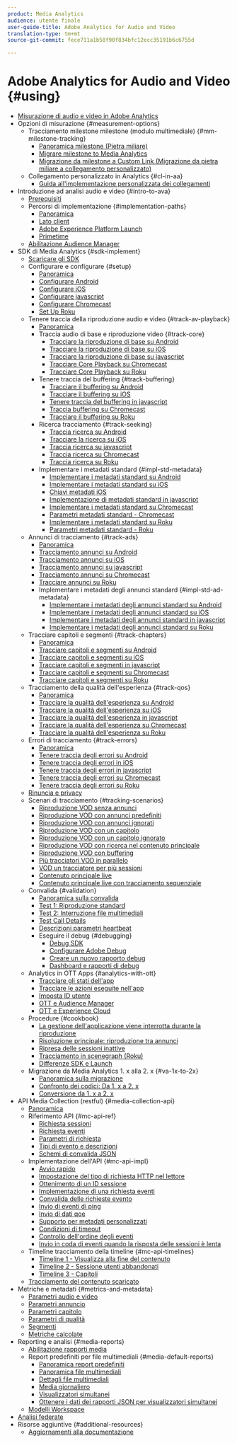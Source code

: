 ```yaml
---
product: Media Analytics
audience: utente finale
user-guide-title: Adobe Analytics for Audio and Video
translation-type: tm+mt
source-git-commit: fece711a1b58f90f834bfc12ecc35191b6c6755d

---
```



# Adobe Analytics for Audio and Video {#using}

+ [Misurazione di audio e video in Adobe Analytics](media-overview.md)
+ Opzioni di misurazione {#measurement-options}
   + Tracciamento milestone milestone (modulo multimediale) {#mm-milestone-tracking}
      + [Panoramica milestone (Pietra miliare)](measurement-options/mm-milestone-tracking/milestone-overview.md)
      + [Migrare milestone to Media Analytics](measurement-options/mm-milestone-tracking/migrate-ms-to-va.md)
      + [Migrazione da milestone a Custom Link (Migrazione da pietra miliare a collegamento personalizzato)](measurement-options/mm-milestone-tracking/migrate-ms-to-cl.md)
   + Collegamento personalizzato in Analytics {#cl-in-aa}
      + [Guida all'implementazione personalizzata dei collegamenti](measurement-options/cl-in-aa/cl-impl-guide.md)
+ Introduzione ad analisi audio e video {#intro-to-ava}
   + [Prerequisiti](intro-to-ava/prereqs.md)
   + Percorsi di implementazione {#implementation-paths}
      + [Panoramica](intro-to-ava/implementation-paths/implementation-paths.md)
      + [Lato client](intro-to-ava/implementation-paths/client-side-path.md)
      + [Adobe Experience Platform Launch](intro-to-ava/implementation-paths/launch-path.md)
      + [Primetime](intro-to-ava/implementation-paths/primetime-path.md)
   + [Abilitazione Audience Manager](intro-to-ava/am-enablement.md)
+ SDK di Media Analytics {#sdk-implement}
   + [Scaricare gli SDK](sdk-implement/download-sdks.md)
   + Configurare e configurare {#setup}
      + [Panoramica](sdk-implement/setup/setup-overview.md)
      + [Configurare Android](sdk-implement/setup/set-up-android.md)
      + [Configurare iOS](sdk-implement/setup/set-up-ios.md)
      + [Configurare javascript](sdk-implement/setup/set-up-js.md)
      + [Configurare Chromecast](sdk-implement/setup/set-up-chromecast.md)
      + [Set Up Roku](sdk-implement/setup/set-up-roku.md)
   + Tenere traccia della riproduzione audio e video {#track-av-playback}
      + [Panoramica](sdk-implement/track-av-playback/track-core-overview.md)
      + Traccia audio di base e riproduzione video {#track-core}
         + [Tracciare la riproduzione di base su Android](sdk-implement/track-av-playback/track-core/track-core-android.md)
         + [Tracciare la riproduzione di base su iOS](sdk-implement/track-av-playback/track-core/track-core-ios.md)
         + [Tracciare la riproduzione di base su javascript](sdk-implement/track-av-playback/track-core/track-core-js.md)
         + [Tracciare Core Playback su Chromecast](sdk-implement/track-av-playback/track-core/track-core-chromecast.md)
         + [Tracciare Core Playback su Roku](sdk-implement/track-av-playback/track-core/track-core-roku.md)
      + Tenere traccia del buffering {#track-buffering}
         + [Tracciare il buffering su Android](sdk-implement/track-av-playback/track-buffering/track-buffering-android.md)
         + [Tracciare il buffering su iOS](sdk-implement/track-av-playback/track-buffering/track-buffering-ios.md)
         + [Tenere traccia del buffering in javascript](sdk-implement/track-av-playback/track-buffering/track-buffering-js.md)
         + [Traccia buffering su Chromecast](sdk-implement/track-av-playback/track-buffering/track-buffering-chromecast.md)
         + [Tracciare il buffering su Roku](sdk-implement/track-av-playback/track-buffering/track-buffering-roku.md)
      + Ricerca tracciamento {#track-seeking}
         + [Traccia ricerca su Android](sdk-implement/track-av-playback/track-seeking/track-seeking-android.md)
         + [Tracciare la ricerca su iOS](sdk-implement/track-av-playback/track-seeking/track-seeking-ios.md)
         + [Traccia ricerca su javascript](sdk-implement/track-av-playback/track-seeking/track-seeking-js.md)
         + [Traccia ricerca su Chromecast](sdk-implement/track-av-playback/track-seeking/track-seeking-chromecast.md)
         + [Traccia ricerca su Roku](sdk-implement/track-av-playback/track-seeking/track-seeking-roku.md)
      + Implementare i metadati standard {#impl-std-metadata}
         + [Implementare i metadati standard su Android](sdk-implement/track-av-playback/impl-std-metadata/impl-std-metadata-android.md)
         + [Implementare i metadati standard su iOS](sdk-implement/track-av-playback/impl-std-metadata/impl-std-metadata-ios.md)
         + [Chiavi metadati iOS](sdk-implement/track-av-playback/impl-std-metadata/ios-metadata-keys.md)
         + [Implementazione di metadati standard in javascript](sdk-implement/track-av-playback/impl-std-metadata/impl-std-metadata-js.md)
         + [Implementare i metadati standard su Chromecast](sdk-implement/track-av-playback/impl-std-metadata/impl-std-metadata-chromecast.md)
         + [Parametri metadati standard - Chromecast](sdk-implement/track-av-playback/impl-std-metadata/chromecast-metadata.md)
         + [Implementare i metadati standard su Roku](sdk-implement/track-av-playback/impl-std-metadata/impl-std-metadata-roku.md)
         + [Parametri metadati standard - Roku](sdk-implement/track-av-playback/impl-std-metadata/roku-metadata.md)
   + Annunci di tracciamento {#track-ads}
      + [Panoramica](sdk-implement/track-ads/track-ads-overview.md)
      + [Tracciamento annunci su Android](sdk-implement/track-ads/track-ads-android.md)
      + [Tracciamento annunci su iOS](sdk-implement/track-ads/track-ads-ios.md)
      + [Tracciamento annunci su javascript](sdk-implement/track-ads/track-ads-js.md)
      + [Tracciamento annunci su Chromecast](sdk-implement/track-ads/track-ads-chromecast.md)
      + [Tracciare annunci su Roku](sdk-implement/track-ads/track-ads-roku.md)
      + Implementare i metadati degli annunci standard {#impl-std-ad-metadata}
         + [Implementare i metadati degli annunci standard su Android](sdk-implement/track-ads/impl-std-ad-metadata/impl-std-ad-metadata-android.md)
         + [Implementare i metadati degli annunci standard su iOS](sdk-implement/track-ads/impl-std-ad-metadata/impl-std-ad-metadata-ios.md)
         + [Implementare i metadati degli annunci standard in javascript](sdk-implement/track-ads/impl-std-ad-metadata/impl-std-ad-metadata-js.md)
         + [Implementare i metadati degli annunci standard su Roku](sdk-implement/track-ads/impl-std-ad-metadata/impl-std-ad-metadata-roku.md)
   + Tracciare capitoli e segmenti {#track-chapters}
      + [Panoramica](sdk-implement/track-chapters/track-chapters-overview.md)
      + [Tracciare capitoli e segmenti su Android](sdk-implement/track-chapters/track-chapters-android.md)
      + [Tracciare capitoli e segmenti su iOS](sdk-implement/track-chapters/track-chapters-ios.md)
      + [Tracciare capitoli e segmenti in javascript](sdk-implement/track-chapters/track-chapters-js.md)
      + [Tracciare capitoli e segmenti su Chromecast](sdk-implement/track-chapters/track-chapters-chromecast.md)
      + [Tracciare capitoli e segmenti su Roku](sdk-implement/track-chapters/track-chapters-roku.md)
   + Tracciamento della qualità dell'esperienza {#track-qos}
      + [Panoramica](sdk-implement/track-qos/track-qos-overview.md)
      + [Tracciare la qualità dell'esperienza su Android](sdk-implement/track-qos/track-qos-android.md)
      + [Tracciare la qualità dell'esperienza su iOS](sdk-implement/track-qos/track-qos-ios.md)
      + [Tracciare la qualità dell'esperienza in javascript](sdk-implement/track-qos/track-qos-js.md)
      + [Tracciare la qualità dell'esperienza su Chromecast](sdk-implement/track-qos/track-qos-chromecast.md)
      + [Tracciare la qualità dell'esperienza su Roku](sdk-implement/track-qos/track-qos-roku.md)
   + Errori di tracciamento {#track-errors}
      + [Panoramica](sdk-implement/track-errors/track-errors-overview.md)
      + [Tenere traccia degli errori su Android](sdk-implement/track-errors/track-errors-android.md)
      + [Tenere traccia degli errori in iOS](sdk-implement/track-errors/track-errors-ios.md)
      + [Tenere traccia degli errori in javascript](sdk-implement/track-errors/track-errors-js.md)
      + [Tenere traccia degli errori su Chromecast](sdk-implement/track-errors/track-errors-chromecast.md)
      + [Tenere traccia degli errori su Roku](sdk-implement/track-errors/track-errors-roku.md)
   + [Rinuncia e privacy](sdk-implement/opt-out-privacy.md)
   + Scenari di tracciamento {#tracking-scenarios}
      + [Riproduzione VOD senza annunci](sdk-implement/tracking-scenarios/vod-no-intrs-details.md)
      + [Riproduzione VOD con annunci predefiniti](sdk-implement/tracking-scenarios/vod-preroll-ads.md)
      + [Riproduzione VOD con annunci ignorati](sdk-implement/tracking-scenarios/vod-skipped-ads.md)
      + [Riproduzione VOD con un capitolo](sdk-implement/tracking-scenarios/vod-one-chapter.md)
      + [Riproduzione VOD con un capitolo ignorato](sdk-implement/tracking-scenarios/vod-skipped-chapter.md)
      + [Riproduzione VOD con ricerca nel contenuto principale](sdk-implement/tracking-scenarios/vod-seeking.md)
      + [Riproduzione VOD con buffering](sdk-implement/tracking-scenarios/vod-buffering.md)
      + [Più tracciatori VOD in parallelo](sdk-implement/tracking-scenarios/vod-multi-trackers.md)
      + [VOD un tracciatore per più sessioni](sdk-implement/tracking-scenarios/vod-multi-track-one-session.md)
      + [Contenuto principale live](sdk-implement/tracking-scenarios/live-main-content.md)
      + [Contenuto principale live con tracciamento sequenziale](sdk-implement/tracking-scenarios/live-sequential.md)
   + Convalida {#validation}
      + [Panoramica sulla convalida](sdk-implement/validation/validation-overview.md)
      + [Test 1: Riproduzione standard](sdk-implement/validation/test1-standard-playback.md)
      + [Test 2: Interruzione file multimediali](sdk-implement/validation/test2-media-interrupt.md)
      + [Test Call Details](sdk-implement/validation/test-call-details.md)
      + [Descrizioni parametri heartbeat](sdk-implement/validation/heartbeat-params.md)
      + Eseguire il debug {#debugging}
         + [Debug SDK](sdk-implement/validation/debugging/sdk-debugging.md)
         + [Configurare Adobe Debug](sdk-implement/validation/debugging/config-adobe-debug.md)
         + [Creare un nuovo rapporto debug](sdk-implement/validation/debugging/create-new-debug-report.md)
         + [Dashboard e rapporti di debug](sdk-implement/validation/debugging/debug-dash-repts.md)
   + Analytics in OTT Apps {#analytics-with-ott}
      + [Tracciare gli stati dell'app](sdk-implement/analytics-with-ott/track-app-states.md)
      + [Tracciare le azioni eseguite nell'app](sdk-implement/analytics-with-ott/track-app-actions.md)
      + [Imposta ID utente](sdk-implement/analytics-with-ott/set-user-ids.md)
      + [OTT e Audience Manager](sdk-implement/analytics-with-ott/ott-am.md)
      + [OTT e Experience Cloud](sdk-implement/analytics-with-ott/ott-experience-cloud.md)
   + Procedure {#cookbook}
      + [La gestione dell'applicazione viene interrotta durante la riproduzione](sdk-implement/cookbook/app-interrupts.md)
      + [Risoluzione principale: riproduzione tra annunci](sdk-implement/cookbook/fix-ad-play-ad.md)
      + [Ripresa delle sessioni inattive](sdk-implement/cookbook/resuming-inactive.md)
      + [Tracciamento in scenegraph (Roku)](sdk-implement/cookbook/sdk-track-scenegraph.md)
      + [Differenze SDK e Launch](sdk-implement/cookbook/sdk-vs-launch-qoe.md)
   + Migrazione da Media Analytics 1. x alla 2. x {#va-1x-to-2x}
      + [Panoramica sulla migrazione](sdk-implement/va-1x-to-2x/mig-1x-2x-overview.md)
      + [Confronto dei codici: Da 1. x a 2. x](sdk-implement/va-1x-to-2x/code-comparison-1x-2x.md)
      + [Conversione da 1. x a 2. x](sdk-implement/va-1x-to-2x/1x-2x-api-change.md)
+ API Media Collection (restful) {#media-collection-api}
   + [Panoramica](media-collection-api/mc-api-overview.md)
   + Riferimento API {#mc-api-ref}
      + [Richiesta sessioni](media-collection-api/mc-api-ref/mc-api-sessions-req.md)
      + [Richiesta eventi](media-collection-api/mc-api-ref/mc-api-events-req.md)
      + [Parametri di richiesta](media-collection-api/mc-api-ref/mc-api-req-params.md)
      + [Tipi di evento e descrizioni](media-collection-api/mc-api-ref/mc-api-event-types.md)
      + [Schemi di convalida JSON](media-collection-api/mc-api-ref/mc-api-json-validation.md)
   + Implementazione dell'API {#mc-api-impl}
      + [Avvio rapido](media-collection-api/mc-api-impl/mc-api-quick-start.md)
      + [Impostazione del tipo di richiesta HTTP nel lettore](media-collection-api/mc-api-impl/mc-api-set-http-req.md)
      + [Ottenimento di un ID sessione](media-collection-api/mc-api-impl/mc-api-obtain-sid.md)
      + [Implementazione di una richiesta eventi](media-collection-api/mc-api-impl/mc-api-impl-events-req.md)
      + [Convalida delle richieste evento](media-collection-api/mc-api-impl/mc-api-validate-reqs.md)
      + [Invio di eventi di ping](media-collection-api/mc-api-impl/mc-api-sed-pings.md)
      + [Invio di dati qoe](media-collection-api/mc-api-impl/mc-api-sending-qoe.md)
      + [Supporto per metadati personalizzati](media-collection-api/mc-api-impl/mc-api-custom-meta.md)
      + [Condizioni di timeout](media-collection-api/mc-api-impl/mc-api-timeout.md)
      + [Controllo dell'ordine degli eventi](media-collection-api/mc-api-impl/mc-api-ctrl-order.md)
      + [Invio in coda di eventi quando la risposta delle sessioni è lenta](media-collection-api/mc-api-impl/mc-api-queuing.md)
   + Timeline tracciamento della timeline {#mc-api-timelines}
      + [Timeline 1 - Visualizza alla fine del contenuto](media-collection-api/mc-api-timelines/mc-api-timeline-1.md)
      + [Timeline 2 - Sessione utenti abbandonati](media-collection-api/mc-api-timelines/mc-api-timeline-2.md)
      + [Timeline 3 - Capitoli](media-collection-api/mc-api-timelines/mc-api-timeline-3.md)
   + [Tracciamento del contenuto scaricato](media-collection-api/track-downloaded-content.md)
+ Metriche e metadati {#metrics-and-metadata}
   + [Parametri audio e video](metrics-and-metadata/audio-video-parameters.md)
   + [Parametri annuncio](metrics-and-metadata/ad-parameters.md)
   + [Parametri capitolo](metrics-and-metadata/chapter-parameters.md)
   + [Parametri di qualità](metrics-and-metadata/quality-parameters.md)
   + [Segmenti](metrics-and-metadata/segments.md)
   + [Metriche calcolate](metrics-and-metadata/calculated-metrics.md)
+ Reporting e analisi {#media-reports}
   + [Abilitazione rapporti media](media-reports/media-reports-enable.md)
   + Report predefiniti per file multimediali {#media-default-reports}
      + [Panoramica report predefiniti](media-reports/media-default-reports/default-reports-overview.md)
      + [Panoramica file multimediali](media-reports/media-default-reports/media-reports-overview.md)
      + [Dettagli file multimediali](media-reports/media-default-reports/media-reports-detail.md)
      + [Media giornaliero](media-reports/media-default-reports/media-reports-daypart.md)
      + [Visualizzatori simultanei](media-reports/media-default-reports/media-concurrent-viewers.md)
      + [Ottenere i dati dei rapporti JSON per visualizzatori simultanei](media-reports/media-default-reports/get-concurrent-json.md)
   + [Modelli Workspace](media-reports/media-workspace-templates.md)
+ [Analisi federate](federated-analytics.md)
+ Risorse aggiuntive {#additional-resources}
   + [Aggiornamenti alla documentazione](additional-resources/doc-updates.md)
